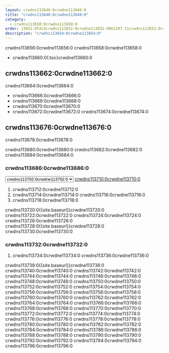 ```yaml
---
layout: crwdns113646:0crwdne113646:0
title: "crwdns113648:0crwdne113648:0"
category:
  - crwdns113650:0crwdne113650:0
order: 13652:0fdc4crwdns113652:0crwdne113652:09b1297.11crwdns113652:0crwdne113652:040665crwdns113652:0crwdne113652:0
description: "crwdns113654:0crwdne113654:0"
---
```

crwdns113656:0crwdne113656:0 crwdns113658:0crwdne113658:0

- crwdns113660:0{:toc}crwdne113660:0

## crwdns113662:0crwdne113662:0

crwdns113664:0crwdne113664:0

- crwdns113666:0crwdne113666:0
- crwdns113668:0crwdne113668:0
- crwdns113670:0crwdne113670:0
- crwdns113672:0crwdne113672:0 crwdns113674:0crwdne113674:0

## crwdns113676:0crwdne113676:0

crwdns113678:0crwdne113678:0

crwdns113680:0crwdne113680:0 crwdns113682:0crwdne113682:0 crwdns113684:0crwdne113684:0

### crwdns113686:0crwdne113686:0

<script>
  var amiIds = {
  "ap-northeast-1": "ami-32e6d455",
  "ap-northeast-2": "ami-2cef3242",
  "ap-southeast-1": "ami-7f22a71c",
  "ap-southeast-2": "ami-21111b42",
  "eu-central-1": "ami-7a2ef015",
  "eu-west-1": "ami-ac1a14ca",
  "sa-east-1": "ami-70026d1c",
  "us-east-1": "ami-cb6f1add",
  "us-east-2": "ami-57c7e032",
  "us-west-1": "ami-4fc8ee2f",
  "us-west-2": "ami-c24a2fa2"
  };

  var amiUpdateSelect = function() {
    var s = document.getElementById("ami-select");
    var region = s.options[s.selectedIndex].value;
    document.getElementById("ami-go").href = "https://console.aws.amazon.com/ec2/v2/home?region=" + region + "#LaunchInstanceWizard:ami=" + amiIds[region];
  };
  </script>

<select id="ami-select" onchange="amiUpdateSelect()"> <option value="ap-northeast-1">crwdns113688:0crwdne113688:0</option> <option value="ap-northeast-2">crwdns113690:0crwdne113690:0</option> <option value="ap-southeast-1">crwdns113692:0crwdne113692:0</option> <option value="ap-southeast-2">crwdns113694:0crwdne113694:0</option> <option value="eu-central-1">crwdns113696:0crwdne113696:0</option> <option value="eu-west-1">crwdns113698:0crwdne113698:0</option> <option value="sa-east-1">crwdns113700:0crwdne113700:0</option> <option value="us-east-1" selected="selected">crwdns113702:0crwdne113702:0</option> <option value="us-east-2">crwdns113704:0crwdne113704:0</option> <option value="us-west-1">crwdns113706:0crwdne113706:0</option> <option value="us-west-2">crwdns113708:0crwdne113708:0</option> </select> <a id="ami-go" href="" class="btn btn-success" data-analytics-action="{{ site.analytics.events.go_button_clicked }}" target="_blank">crwdns113710:0crwdne113710:0</a>
<script>amiUpdateSelect();</script>

1. crwdns113712:0crwdne113712:0 
2. crwdns113714:0crwdne113714:0 crwdns113716:0crwdne113716:0
3. crwdns113718:0crwdne113718:0 

crwdns113720:0{{site.baseurl}}crwdne113720:0 crwdns113722:0crwdne113722:0 crwdns113724:0crwdne113724:0 crwdns113726:0crwdne113726:0 crwdns113728:0{{site.baseurl}}crwdne113728:0 crwdns113730:0crwdne113730:0

### crwdns113732:0crwdne113732:0

1. crwdns113734:0crwdne113734:0 crwdns113736:0crwdne113736:0 

crwdns113738:0{{site.baseurl}}crwdne113738:0 crwdns113740:0crwdne113740:0 crwdns113742:0crwdne113742:0 crwdns113744:0crwdne113744:0 crwdns113746:0crwdne113746:0 crwdns113748:0crwdne113748:0 crwdns113750:0crwdne113750:0 crwdns113752:0crwdne113752:0 crwdns113754:0crwdne113754:0 crwdns113756:0crwdne113756:0 crwdns113758:0crwdne113758:0 crwdns113760:0crwdne113760:0 crwdns113762:0crwdne113762:0 crwdns113764:0crwdne113764:0 crwdns113766:0crwdne113766:0 crwdns113768:0crwdne113768:0 crwdns113770:0crwdne113770:0 crwdns113772:0crwdne113772:0 crwdns113774:0crwdne113774:0 crwdns113776:0crwdne113776:0 crwdns113778:0crwdne113778:0 crwdns113780:0crwdne113780:0 crwdns113782:0crwdne113782:0 crwdns113784:0crwdne113784:0 crwdns113786:0crwdne113786:0 crwdns113788:0crwdne113788:0 crwdns113790:0crwdne113790:0 crwdns113792:0crwdne113792:0 crwdns113794:0crwdne113794:0 crwdns113796:0crwdne113796:0

<!---
## Installation in a Data Center

1. Launch a VM with at least 8GB of RAM, 100GB of disk space on the root volume, and a version of Linux that supports Docker, for example Ubuntu Trusty 14.04. 

2. Open ports 22 and 8800 to administrators, open ports 80 and 443 to all users, and optionally open ports 64535-65535 to developers to SSH into builds.

3. Install Replicated, the tool used to package and distribute CircleCI, by running the  `curl https://get.replicated.com/docker | sudo bash` command. **Note:** Docker must not use the device mapper storage driver. Check this by running `sudo docker info | grep "Storage Driver"`.)

4. Visit port 8800 on the machine in a web browser to complete the guided installation process.

5. Complete the process by choosing an SSL certificate option, uploading the license, setting the admin password and hostnames,  enabling GitHub OAuth registration, and defining protocol settings. The application start up process begins by downloading the ~160 MB docker image, so it may take some time to complete. 

6. Open the CircleCI app and click Get Started to authorize your GitHub account. The Add Projects page appears where you can select a project for your first build. 
-->